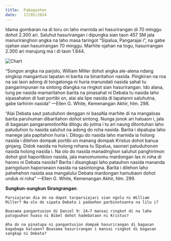```yaml
---
title:  Pabagashon
date:   17/05/2024
---
```


Idama gombaran na di toru on laho marnida ari hasurirangan di 70 minggu dohot 2.300 ari. Saluhut hasurirangan i dipungka sian taon 457 SM jala manuriranghon angka na laho masa taringot “Sipalua, Pangarajai i”, na gabe ojahan sian hasurirangan 70 minggu. Marhite ojahan na togu, hasurirangan 2.300 ari marujung ma i di taon 1.844.

![Chart](https://sabbath-school-resources-assets.adventech.io/bbc/ss/2024-02/07/Chart.png)

“Songon angka na parjolo, William Miller dohot angka ale-alena ndang singkop mangantusi lapatan ni barita na binaritahon nasida. Pingkiran na roa na sai laon adong di tongatonga ni huria manundati nasida sahat tu pangarimpunan na sintong diangka na ringkot sian hasurirangan. Ido alana, tung pe nasida mamaritahon barita na pinasahat ni Debata tu nasida laho sipasahaton di luat portibi on, alai ala lipe nasida di lapatanni saluhutna, gabe tarhirim nasida” —Ellen G. White, Kemenangan Akhir, hlm. 298.

“Alai Debata saut patuduhon denggan ni basaNa marhite di na mangaloas barita paruhuman dibaritahon dohot sintong. Nunga jonok ari haluaon i, jala di bagasan pangaramotionNa ditogu do jolma i tu ari naung ditontuhan laho patuduhon tu nasida saluhut na adong do roha nasida. Barita i dipatupa laho manege jala papitahon huria i. Ditogu do nasida laho marnida ia holong nasida i dilehon dompak portibi on manang dompak Kristus dohot banua ginjang. Didok nasida na holong rohana tu Sipalua, saonari patuduhonon nasida holong nasida i. Na olo do nasida manadinghon saluhut panghirimon dohot giot haportibion nasida, jala manomunomu mardongan las ni roha di haroro ni Debata nasida? Barita i disangkapi laho patauhon nasida mananda parngoluon haporseaon nasida na sasintongna. Barita i dilehon laho pahehehon nasida asa mangalului Debata mardongan hamubaon dohot unduk ni roha” —Ellen G. White, Kemenangan Akhir, hlm. 299.

**Sungkun-sungkun Sirangrangan**:

`Parsiajaran dia do na dapot tarparsiajari sian ngolu ni William Miller? Na olo do sipata Debata i padaohon parbinotoanta na lilu i?`

`Boasama pangantusion di Daniel 9: 24—7 mansai ringkot di na laho patoguuhon huaso ni Bibel dohot hadebataon ni Kristus?`

`Aha do na pinatupa ni pangantusion dompak hasurirangan di bagasan bagabaga haluaon? Boasama hasurirangan i mansai ringkot di bagasan sangkap ni Debata?`